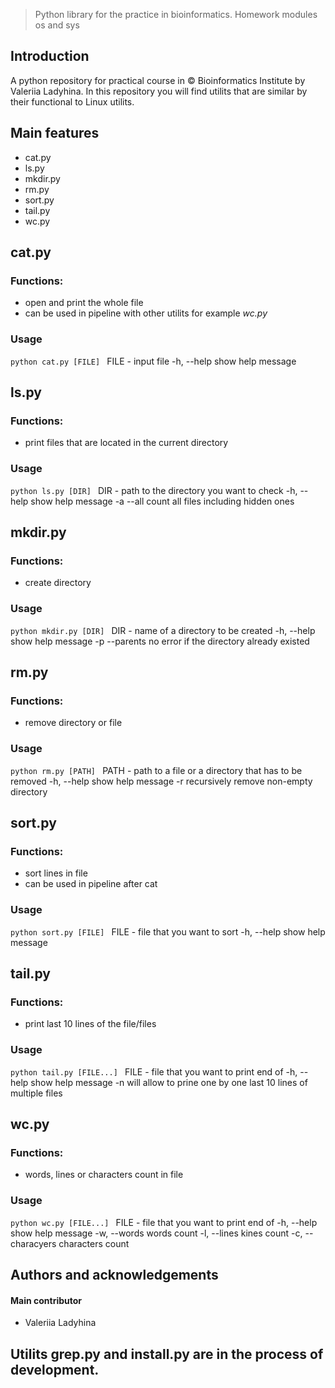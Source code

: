 > Python library for the practice in bioinformatics. Homework modules os and sys

## Introduction
A python repository for practical course in © Bioinformatics Institute by Valeriia Ladyhina.
In this repository you will find utilits that are similar by their functional to Linux utilits.

## Main features
* cat.py
* ls.py
* mkdir.py
* rm.py
* sort.py
* tail.py
* wc.py

## cat.py 

### Functions: 
* open and print the whole file
* can be used in pipeline with other utilits for example _wc.py_

### Usage
`python cat.py [FILE] `
FILE - input file
 -h, --help  show help message
 
## ls.py 

### Functions: 
* print files that are located in the current directory

### Usage
`python ls.py [DIR] `
DIR - path to the directory you want to check
 -h, --help  show help message
 -a --all    count all files including hidden ones  
 
## mkdir.py 

### Functions: 
* create directory

### Usage
`python mkdir.py [DIR] `
DIR - name of a directory to be created
 -h, --help  show help message
 -p --parents  no error if the directory already existed
 
## rm.py 

### Functions: 
* remove directory or file

### Usage
`python rm.py [PATH] `
PATH - path to a file or a directory that has to be removed
 -h, --help  show help message
 -r  recursively remove non-empty directory
 
## sort.py 

### Functions: 
* sort lines in file
* can be used in pipeline after cat

### Usage
`python sort.py [FILE] `
FILE - file that you want to sort
 -h, --help  show help message
 
## tail.py 

### Functions: 
* print last 10 lines of the file/files

### Usage
`python tail.py [FILE...] `
FILE - file that you want to print end of
 -h, --help  show help message
 -n will allow to prine one by one last 10 lines of multiple files
 
## wc.py 

### Functions: 
* words, lines or characters count in file

### Usage
`python wc.py [FILE...] `
FILE - file that you want to print end of
 -h, --help  show help message
 -w, --words words count
 -l, --lines kines count
 -c, --characyers characters count


## Authors and acknowledgements
#### Main contributor
* Valeriia Ladyhina

## Utilits __grep.py__ and __install.py__ are in the process of development.

